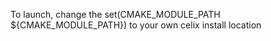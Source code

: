To launch, change the set(CMAKE_MODULE_PATH ${CMAKE_MODULE_PATH}) to your own celix install location